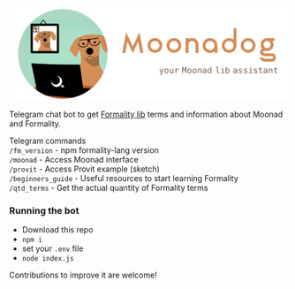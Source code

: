 <img src="dog_icon.png" alt="drawing" width="700"/>

Telegram chat bot to get [Formality lib](https://github.com/moonad/Moonad/tree/master/lib) terms and information about Moonad and Formality.

Telegram commands  
`/fm_version` - npm formality-lang version  
`/moonad` - Access Moonad interface  
`/provit` - Access Provit example (sketch)  
`/beginners_guide` - Useful resources to start learning Formality  
`/qtd_terms` - Get the actual quantity of Formality terms  

### Running the bot
- Download this repo
- `npm i`
- set your `.env` file
- `node index.js`

Contributions to improve it are welcome!